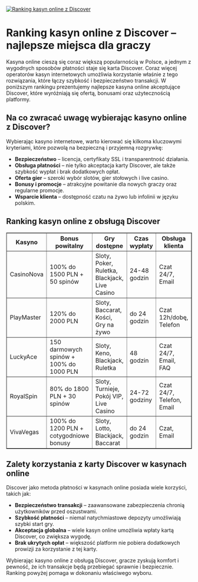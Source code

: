 [![Ranking kasyn online z Discover](https://123-caf.pages.dev/gitsignup.png)](https://vrmoo.ru/Bt82HjjY)

<h1>Ranking kasyn online z Discover – najlepsze miejsca dla graczy</h1> <p>Kasyna online cieszą się coraz większą popularnością w Polsce, a jednym z wygodnych sposobów płatności staje się karta Discover. Coraz więcej operatorów kasyn internetowych umożliwia korzystanie właśnie z tego rozwiązania, które łączy szybkość i bezpieczeństwo transakcji. W poniższym rankingu prezentujemy najlepsze kasyna online akceptujące Discover, które wyróżniają się ofertą, bonusami oraz użytecznością platformy.</p> <h2>Na co zwracać uwagę wybierając kasyno online z Discover?</h2> <p>Wybierając kasyno internetowe, warto kierować się kilkoma kluczowymi kryteriami, które pozwolą na bezpieczną i przyjemną rozgrywkę:</p> <ul>   <li><strong>Bezpieczeństwo</strong> – licencja, certyfikaty SSL i transparentność działania.</li>   <li><strong>Obsługa płatności</strong> – nie tylko akceptacja karty Discover, ale także szybkość wypłat i brak dodatkowych opłat.</li>   <li><strong>Oferta gier</strong> – szeroki wybór slotów, gier stołowych i live casino.</li>   <li><strong>Bonusy i promocje</strong> – atrakcyjne powitanie dla nowych graczy oraz regularne promocje.</li>   <li><strong>Wsparcie klienta</strong> – dostępność czatu na żywo lub infolinii w języku polskim.</li> </ul> <h2>Ranking kasyn online z obsługą Discover</h2> <table border="1" cellpadding="8" cellspacing="0" style="border-collapse: collapse; width: 100%;">   <thead>     <tr>       <th>Kasyno</th>       <th>Bonus powitalny</th>       <th>Gry dostępne</th>       <th>Czas wypłaty</th>       <th>Obsługa klienta</th>     </tr>   </thead>   <tbody>     <tr>       <td>CasinoNova</td>       <td>100% do 1500 PLN + 50 spinów</td>       <td>Sloty, Poker, Ruletka, Blackjack, Live Casino</td>       <td>24-48 godzin</td>       <td>Czat 24/7, Email</td>     </tr>     <tr>       <td>PlayMaster</td>       <td>120% do 2000 PLN</td>       <td>Sloty, Baccarat, Kości, Gry na żywo</td>       <td>do 24 godzin</td>       <td>Czat 12h/dobę, Telefon</td>     </tr>     <tr>       <td>LuckyAce</td>       <td>150 darmowych spinów + 100% do 1000 PLN</td>       <td>Sloty, Keno, Blackjack, Ruletka</td>       <td>48 godzin</td>       <td>Czat 24/7, Email, FAQ</td>     </tr>     <tr>       <td>RoyalSpin</td>       <td>80% do 1800 PLN + 30 spinów</td>       <td>Sloty, Turnieje, Pokój VIP, Live Casino</td>       <td>24-72 godziny</td>       <td>Czat 24/7, Telefon, Email</td>     </tr>     <tr>       <td>VivaVegas</td>       <td>100% do 1200 PLN + cotygodniowe bonusy</td>       <td>Sloty, Lotto, Blackjack, Baccarat</td>       <td>do 24 godzin</td>       <td>Czat, Email</td>     </tr>   </tbody> </table> <h2>Zalety korzystania z karty Discover w kasynach online</h2> <p>Discover jako metoda płatności w kasynach online posiada wiele korzyści, takich jak:</p> <ul>   <li><strong>Bezpieczeństwo transakcji</strong> – zaawansowane zabezpieczenia chronią użytkowników przed oszustwami.</li>   <li><strong>Szybkość płatności</strong> – niemal natychmiastowe depozyty umożliwiają szybki start gry.</li>   <li><strong>Akceptacja globalna</strong> – wiele kasyn online umożliwia wpłaty kartą Discover, co zwiększa wygodę.</li>   <li><strong>Brak ukrytych opłat</strong> – większość platform nie pobiera dodatkowych prowizji za korzystanie z tej karty.</li> </ul> <p>Wybierając kasyno online z obsługą Discover, gracze zyskują komfort i pewność, że ich transakcje będą przebiegać sprawnie i bezpiecznie. Ranking powyżej pomaga w dokonaniu właściwego wyboru.</p>